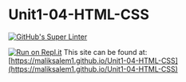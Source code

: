 # Unit1-04-HTML-CSS

[![GitHub's Super Linter](https://github.com/maliksalem1/Unit1-04-HTML-CSS/workflows/GitHub's%20Super%20Linter/badge.svg)](https://github.com/maliksalem1/ICS2O-Unit-1-02-HTML-hello_world/actions)

[![Run on Repl.it](https://repl.it/badge/github/maliksalem1/Unit1-04-HTML-CSS)](https://repl.it/github/maliksalem1/Unit1-04-HTML-CSS)
This site can be found at: [https://maliksalem1.github.io/Unit1-04-HTML-CSS](https://maliksalem1.github.io/Unit1-04-HTML-CSS)
